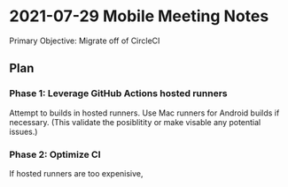 # 2021-07-29 Mobile Meeting Notes

Primary Objective: Migrate off of CircleCI

## Plan

### Phase 1: Leverage GitHub Actions hosted runners

Attempt to builds in hosted runners. Use Mac runners for Android builds if necessary. (This validate the posiblitity or make visable any potential issues.)

### Phase 2: Optimize CI

If hosted runners are too expenisive,

<!--stackedit_data:
eyJoaXN0b3J5IjpbLTc4Mzc3NTUwNl19
-->